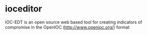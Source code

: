 ioceditor
=========

IOC-EDT is an open source web based tool for creating indicators of compromise in the OpenIOC (http://www.openioc.org/) format
